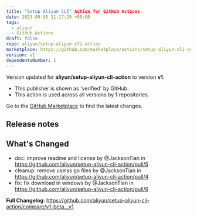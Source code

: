 ```yaml
---
title: "Setup Aliyun CLI" Action for GitHub Actions
date: 2023-09-05 11:17:29 +00:00
tags:
  - aliyun
  - GitHub Actions
draft: false
repo: aliyun/setup-aliyun-cli-action
marketplace: https://github.com/marketplace/actions/setup-aliyun-cli-action-for-github-actions
version: v1
dependentsNumber: 1
---
```



Version updated for **aliyun/setup-aliyun-cli-action** to version **v1**.
- This publisher is shown as 'verified' by GitHub.
- This action is used across all versions by **1** repositories.

Go to the [GitHub Marketplace](https://github.com/marketplace/actions/setup-aliyun-cli-action-for-github-actions) to find the latest changes.

## Release notes

## What's Changed
* doc: improve readme and license by @JacksonTian in https://github.com/aliyun/setup-aliyun-cli-action/pull/5
* cleanup: remove uselss go files by @JacksonTian in https://github.com/aliyun/setup-aliyun-cli-action/pull/4
* fix: fix download in windows by @JacksonTian in https://github.com/aliyun/setup-aliyun-cli-action/pull/6


**Full Changelog**: https://github.com/aliyun/setup-aliyun-cli-action/compare/v1-beta...v1
